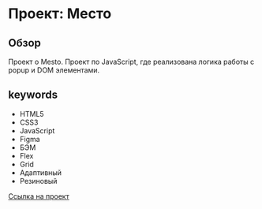 # Проект: Место

## Обзор

Проект о Mesto.
Проект по JavaScript, где реализована логика работы с popup и DOM элементами.

## keywords
* HTML5
* CSS3 
* JavaScript
* Figma
* БЭМ 
* Flex
* Grid 
* Адаптивный
* Резиновый

[Ссылка на проект](https://denwer81.github.io/mesto/)



